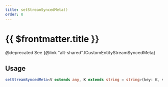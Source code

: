 ```yaml
---
title: setStreamSyncedMeta()
order: 0
---
```


# {{ $frontmatter.title }}

@deprecated See {@link "alt-shared".ICustomEntityStreamSyncedMeta} 

## Usage

```ts
setStreamSyncedMeta<V extends any, K extends string = string>(key: K, value: shared.InterfaceValueByKey<shared.ICustomEntityStreamSyncedMeta, K, V>): void;
```
